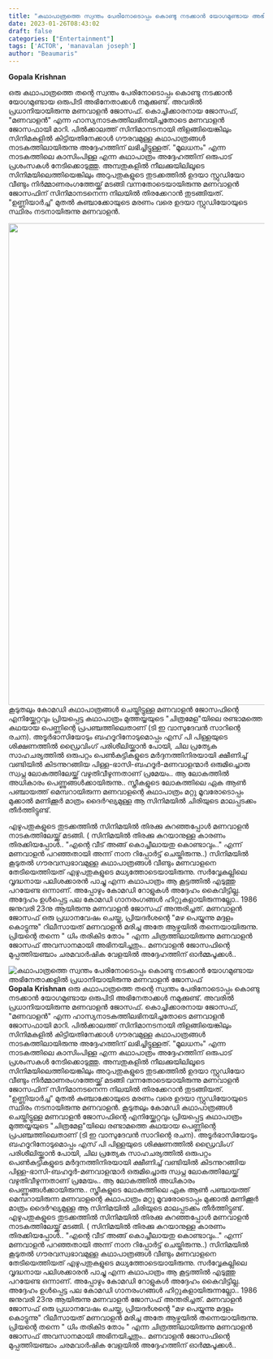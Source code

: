 ```yaml
---
title: "കഥാപാത്രത്തെ സ്വന്തം പേരിനോടൊപ്പം കൊണ്ടു നടക്കാൻ യോഗമുണ്ടായ അഭിനേതാക്കളിൽ പ്രധാനിയായിരുന്നു മണവാളൻ ജോസഫ്"
date: 2023-01-26T08:43:02
draft: false
categories: ["Entertainment"]
tags: ['ACTOR', 'manavalan joseph']
author: "Beaumaris"
---
```


<strong>Gopala Krishnan</strong>

ഒരു കഥാപാത്രത്തെ തന്റെ സ്വന്തം പേരിനോടൊപ്പം കൊണ്ടു നടക്കാൻ യോഗമുണ്ടായ ഒരുപിടി അഭിനേതാക്കൾ നമുക്കുണ്ട്. അവരിൽ പ്രധാനിയായിരുന്നു മണവാളൻ ജോസഫ്. കൊച്ചിക്കാരനായ ജോസഫ്, "മണവാളൻ" എന്ന ഹാസ്യനാടകത്തിലഭിനയിച്ചതോടെ മണവാളൻ ജോസഫായി മാറി. പിൽക്കാലത്ത് സിനിമാനടനായി തിളങ്ങിയെങ്കിലും സിനിമകളിൽ കിട്ടിയതിനേക്കാൾ ഗൗരവമുള്ള കഥാപാത്രങ്ങൾ നാടകത്തിലായിരുന്നു അദ്ദേഹത്തിന് ലഭിച്ചിട്ടുള്ളത്. "മൂലധനം" എന്ന നാടകത്തിലെ കാസിംപിള്ള എന്ന കഥാപാത്രം അദ്ദേഹത്തിന് ഒരുപാട് പ്രശംസകൾ നേടിക്കൊടുത്തു. അമ്പതുകളിൽ നീലക്കുയിലിലൂടെ സിനിമയിലെത്തിയെങ്കിലും അറുപതുകളുടെ തുടക്കത്തിൽ ഉദയാ സ്റ്റുഡിയോ വീണ്ടും നിർമ്മാണരംഗത്തേയ്ക്ക് മടങ്ങി വന്നതോടെയായിരുന്നു മണവാളൻ ജോസഫിന് സിനിമാനടനെന്ന നിലയിൽ തിരക്കേറാൻ തുടങ്ങിയത്. "ഉണ്ണിയാർച്ച" മുതൽ കുഞ്ചാക്കോയുടെ മരണം വരെ ഉദയാ സ്റ്റുഡിയോയുടെ സ്ഥിരം നടനായിരുന്നു മണവാളൻ.

<img class="size-full wp-image-381021 aligncenter" src="https://cdn.boolokam.com/articles/2023/01/manavalanjoseph.jpg" alt="" width="720" height="949" />കൂടുതലും കോമഡി കഥാപാത്രങ്ങൾ ചെയ്തിട്ടുള്ള മണവാളൻ ജോസഫിന്റെ എനിയ്ക്കേറ്റവും പ്രിയപ്പെട്ട കഥാപാത്രം മുത്തയ്യയുടെ "ചിത്രമേള"യിലെ രണ്ടാമത്തെ കഥയായ പെണ്ണിന്റെ പ്രപഞ്ചത്തിലെതാണ് (ടി ഇ വാസുദേവൻ സാറിന്റെ രചന). അടൂർഭാസിയോടും ബഹദൂറിനോടുമൊപ്പം എസ് പി പിള്ളയുടെ ശിക്ഷണത്തിൽ ഡ്രൈവിംഗ് പരിശീലിയ്ക്കാൻ പോയി, ചില പ്രത്യേക സാഹചര്യത്തിൽ ഒരുപറ്റം പെൺകുട്ടികളുടെ മർദ്ദനത്തിനിരയായി ക്ഷീണിച്ച് വണ്ടിയിൽ കിടന്നുറങ്ങിയ പിള്ള-ഭാസി-ബഹദൂർ-മണവാളന്മാർ ഒരുമിച്ചൊരു സ്വപ്ന ലോകത്തിലേയ്ക്ക് വഴുതിവീഴുന്നതാണ് പ്രമേയം.. ആ ലോകത്തിൽ അധികാരം പെണ്ണുങ്ങൾക്കായിരുന്നു.. സ്ത്രീകളുടെ ലോകത്തിലെ ഏക ആൺ പഞ്ചായത്ത് മെമ്പറായിരുന്ന മണവാളന്റെ കഥാപാത്രം മറ്റു മൂവരോടൊപ്പം മുക്കാൽ മണിക്കൂർ മാത്രം ദൈർഘ്യമുള്ള ആ സിനിമയിൽ ചിരിയുടെ മാലപ്പടക്കം തീർത്തിട്ടുണ്ട്.

എഴുപതുകളുടെ തുടക്കത്തിൽ സിനിമയിൽ തിരക്കു കുറഞ്ഞപ്പോൾ മണവാളൻ നാടകത്തിലേയ്ക്ക് മടങ്ങി. ( സിനിമയിൽ തിരക്കു കുറയാനുള്ള കാരണം തിരക്കിയപ്പോൾ.. "എന്റെ വീട് അങ്ങ് കൊച്ചീലായതു കൊണ്ടാവും.." എന്ന് മണവാളൻ പറഞ്ഞതായി അന്ന് നാന റിപ്പോർട്ട് ചെയ്തിരുന്നു..) സിനിമയിൽ കൂടുതൽ ഗൗരവസ്വഭാവമുള്ള കഥാപാത്രങ്ങൾ വീണ്ടും മണവാളനെ തേടിയെത്തിയത് എഴുപതുകളുടെ മധ്യത്തോടെയായിരുന്നു. സർവ്വേകല്ലിലെ വൃദ്ധനായ പലിശക്കാരൻ പാച്ചു എന്ന കഥാപാത്രം ആ കൂട്ടത്തിൽ എടുത്തു പറയേണ്ട ഒന്നാണ്. അപ്പോഴും കോമഡി റോളുകൾ അദ്ദേഹം കൈവിട്ടില്ല. അദ്ദേഹം ഉൾപ്പെട്ട പല കോമഡി ഗാനരംഗങ്ങൾ ഹിറ്റുകളായിരുന്നല്ലോ.. 1986 ജനുവരി 23നു ആയിരുന്നു മണവാളൻ ജോസഫ് അന്തരിച്ചത്. മണവാളൻ ജോസഫ് ഒരു പ്രധാനവേഷം ചെയ്ത, പ്രിയദർശന്റെ "മഴ പെയ്യുന്നു മദ്ദളം കൊട്ടുന്നു" റിലീസായത് മണവാളൻ മരിച്ച അതേ ആഴ്ചയിൽ തന്നെയായിരുന്നു. പ്രിയന്റെ തന്നെ " ധിം തരികിട തോം " എന്ന ചിത്രത്തിലായിരുന്നു മണവാളൻ ജോസഫ് അവസാനമായി അഭിനയിച്ചതും.. മണവാളൻ ജോസഫിന്റെ മുപ്പത്തിയഞ്ചാം ചരമവാർഷിക വേളയിൽ അദ്ദേഹത്തിന് ഓർമ്മപൂക്കൾ..


![കഥാപാത്രത്തെ സ്വന്തം പേരിനോടൊപ്പം കൊണ്ടു നടക്കാൻ യോഗമുണ്ടായ അഭിനേതാക്കളിൽ പ്രധാനിയായിരുന്നു മണവാളൻ ജോസഫ്](https://cdn.boolokam.com/articles/2023/01/manavalanjoseph.jpg)**Gopala Krishnan** ഒരു കഥാപാത്രത്തെ തന്റെ സ്വന്തം പേരിനോടൊപ്പം കൊണ്ടു നടക്കാൻ യോഗമുണ്ടായ ഒരുപിടി അഭിനേതാക്കൾ നമുക്കുണ്ട്. അവരിൽ പ്രധാനിയായിരുന്നു മണവാളൻ ജോസഫ്. കൊച്ചിക്കാരനായ ജോസഫ്, "മണവാളൻ" എന്ന ഹാസ്യനാടകത്തിലഭിനയിച്ചതോടെ മണവാളൻ ജോസഫായി മാറി. പിൽക്കാലത്ത് സിനിമാനടനായി തിളങ്ങിയെങ്കിലും സിനിമകളിൽ കിട്ടിയതിനേക്കാൾ ഗൗരവമുള്ള കഥാപാത്രങ്ങൾ നാടകത്തിലായിരുന്നു അദ്ദേഹത്തിന് ലഭിച്ചിട്ടുള്ളത്. "മൂലധനം" എന്ന നാടകത്തിലെ കാസിംപിള്ള എന്ന കഥാപാത്രം അദ്ദേഹത്തിന് ഒരുപാട് പ്രശംസകൾ നേടിക്കൊടുത്തു. അമ്പതുകളിൽ നീലക്കുയിലിലൂടെ സിനിമയിലെത്തിയെങ്കിലും അറുപതുകളുടെ തുടക്കത്തിൽ ഉദയാ സ്റ്റുഡിയോ വീണ്ടും നിർമ്മാണരംഗത്തേയ്ക്ക് മടങ്ങി വന്നതോടെയായിരുന്നു മണവാളൻ ജോസഫിന് സിനിമാനടനെന്ന നിലയിൽ തിരക്കേറാൻ തുടങ്ങിയത്. "ഉണ്ണിയാർച്ച" മുതൽ കുഞ്ചാക്കോയുടെ മരണം വരെ ഉദയാ സ്റ്റുഡിയോയുടെ സ്ഥിരം നടനായിരുന്നു മണവാളൻ. കൂടുതലും കോമഡി കഥാപാത്രങ്ങൾ ചെയ്തിട്ടുള്ള മണവാളൻ ജോസഫിന്റെ എനിയ്ക്കേറ്റവും പ്രിയപ്പെട്ട കഥാപാത്രം മുത്തയ്യയുടെ "ചിത്രമേള"യിലെ രണ്ടാമത്തെ കഥയായ പെണ്ണിന്റെ പ്രപഞ്ചത്തിലെതാണ് (ടി ഇ വാസുദേവൻ സാറിന്റെ രചന). അടൂർഭാസിയോടും ബഹദൂറിനോടുമൊപ്പം എസ് പി പിള്ളയുടെ ശിക്ഷണത്തിൽ ഡ്രൈവിംഗ് പരിശീലിയ്ക്കാൻ പോയി, ചില പ്രത്യേക സാഹചര്യത്തിൽ ഒരുപറ്റം പെൺകുട്ടികളുടെ മർദ്ദനത്തിനിരയായി ക്ഷീണിച്ച് വണ്ടിയിൽ കിടന്നുറങ്ങിയ പിള്ള-ഭാസി-ബഹദൂർ-മണവാളന്മാർ ഒരുമിച്ചൊരു സ്വപ്ന ലോകത്തിലേയ്ക്ക് വഴുതിവീഴുന്നതാണ് പ്രമേയം.. ആ ലോകത്തിൽ അധികാരം പെണ്ണുങ്ങൾക്കായിരുന്നു.. സ്ത്രീകളുടെ ലോകത്തിലെ ഏക ആൺ പഞ്ചായത്ത് മെമ്പറായിരുന്ന മണവാളന്റെ കഥാപാത്രം മറ്റു മൂവരോടൊപ്പം മുക്കാൽ മണിക്കൂർ മാത്രം ദൈർഘ്യമുള്ള ആ സിനിമയിൽ ചിരിയുടെ മാലപ്പടക്കം തീർത്തിട്ടുണ്ട്. എഴുപതുകളുടെ തുടക്കത്തിൽ സിനിമയിൽ തിരക്കു കുറഞ്ഞപ്പോൾ മണവാളൻ നാടകത്തിലേയ്ക്ക് മടങ്ങി. ( സിനിമയിൽ തിരക്കു കുറയാനുള്ള കാരണം തിരക്കിയപ്പോൾ.. "എന്റെ വീട് അങ്ങ് കൊച്ചീലായതു കൊണ്ടാവും.." എന്ന് മണവാളൻ പറഞ്ഞതായി അന്ന് നാന റിപ്പോർട്ട് ചെയ്തിരുന്നു..) സിനിമയിൽ കൂടുതൽ ഗൗരവസ്വഭാവമുള്ള കഥാപാത്രങ്ങൾ വീണ്ടും മണവാളനെ തേടിയെത്തിയത് എഴുപതുകളുടെ മധ്യത്തോടെയായിരുന്നു. സർവ്വേകല്ലിലെ വൃദ്ധനായ പലിശക്കാരൻ പാച്ചു എന്ന കഥാപാത്രം ആ കൂട്ടത്തിൽ എടുത്തു പറയേണ്ട ഒന്നാണ്. അപ്പോഴും കോമഡി റോളുകൾ അദ്ദേഹം കൈവിട്ടില്ല. അദ്ദേഹം ഉൾപ്പെട്ട പല കോമഡി ഗാനരംഗങ്ങൾ ഹിറ്റുകളായിരുന്നല്ലോ.. 1986 ജനുവരി 23നു ആയിരുന്നു മണവാളൻ ജോസഫ് അന്തരിച്ചത്. മണവാളൻ ജോസഫ് ഒരു പ്രധാനവേഷം ചെയ്ത, പ്രിയദർശന്റെ "മഴ പെയ്യുന്നു മദ്ദളം കൊട്ടുന്നു" റിലീസായത് മണവാളൻ മരിച്ച അതേ ആഴ്ചയിൽ തന്നെയായിരുന്നു. പ്രിയന്റെ തന്നെ " ധിം തരികിട തോം " എന്ന ചിത്രത്തിലായിരുന്നു മണവാളൻ ജോസഫ് അവസാനമായി അഭിനയിച്ചതും.. മണവാളൻ ജോസഫിന്റെ മുപ്പത്തിയഞ്ചാം ചരമവാർഷിക വേളയിൽ അദ്ദേഹത്തിന് ഓർമ്മപൂക്കൾ..
